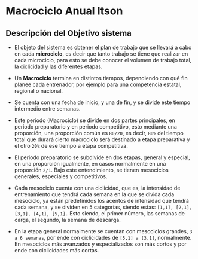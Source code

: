 # Macrociclo Anual Itson

## Descripción del Objetivo sistema
* El objeto del sistema es obtener el plan de trabajo que se llevará a cabo en cada __microciclo__, es decir que tanto trabajo se tiene que realizar en cada microciclo, para esto se debe conocer el volumen de trabajo total, la ciclicidad y las diferentes etapas.

* Un __Macrociclo__ termina en distintos tiempos, dependiendo con qué fin planee cada entrenador, por ejemplo para una competencia estatal, regional o nacional.

* Se cuenta con una fecha de inicio, y una de fin, y se divide este tiempo intermedio entre semanas.

* Este periodo (Macrociclo) se divide en dos partes principales, en periodo preparatorio y en periodo competitivo, esto mediante una proporción, una proporción común es ```80/20```, es decir, ```80%``` del tiempo total que durará cierto macrociclo será destinado a etapa preparativa y el otro ```20%``` de ese tiempo a etapa competitiva. 

* El periodo preparatorio se subdivide en dos etapas, general y especial, en una proporción igualmente, en casos normalmente en una proporción ```2/1```.
Bajo este entendimiento, se tienen mesociclos generales, especiales y competitivos.

* Cada mesociclo cuenta con una ciclicidad, que es, la intensidad de entrenamiento que tendrá cada semana en la que se divida cada mesociclo, ya están predefinidos los acentos de intensidad que tendrá cada semana, y se dividen en 5 categorías, siendo estas: 
```[1,1], [2,1], [3,1], [4,1], [5,1].``` Esto siendo, el primer número, las semanas de carga, el segundo, la semana de descarga.

* En la etapa general normalmente se cuentan con mesociclos grandes, ```3 a 6 semanas```, por ende con ciclicidades de ```[5,1] a [3,1]```, normalmente. En mesociclos más avanzados y especializados son más cortos y por ende con ciclicidades más cortas.
